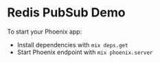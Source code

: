 # Redis PubSub Demo

To start your Phoenix app:

  * Install dependencies with `mix deps.get`
  * Start Phoenix endpoint with `mix phoenix.server`
